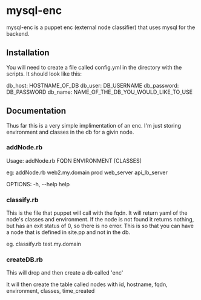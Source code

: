mysql-enc
=========

mysql-enc is a puppet enc (external node classifier) that uses mysql for the backend.

## Installation

You will need to create a file called config.yml in the directory with the scripts.  It should look like this:

 db_host: HOSTNAME_OF_DB
 db_user: DB_USERNAME
 db_password: DB_PASSWORD
 db_name: NAME_OF_THE_DB_YOU_WOULD_LIKE_TO_USE


## Documentation

Thus far this is a very simple implimentation of an enc.  I'm just storing environment and classes in the db for a givin node.

### addNode.rb
Usage: addNode.rb FQDN ENVIRONMENT [CLASSES]

eg: addNode.rb web2.my.domain prod web_server api_lb_server

OPTIONS:
    -h, --help                       help

### classify.rb
This is the file that puppet will call with the fqdn.  It will return yaml of the node's classes and environment.  If the node is not found it returns nothing, but has an exit status of 0, so there is no error.  This is so that you can have a node that is defined in site.pp and not in the db.

eg. classify.rb test.my.domain

### createDB.rb
This will drop and then create a db called 'enc'

It will then create the table called nodes with id, hostname, fqdn, environment, classes, time_created
